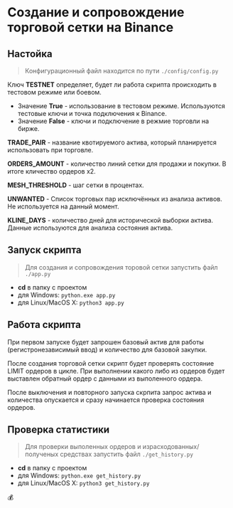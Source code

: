 # Создание и сопровождение торговой сетки на Binance

## Настойка

> Конфигурационный файл находится по пути `./config/config.py`

Ключ **TESTNET** определяет, будет ли работа скрипта происходить в тестовом режиме или боевом.

- Значение **True** - использование в тестовом режиме. Используются тестовые ключи и точка подключения к Binance.
- Значение **False** - ключи и подключение в режмие торговли на бирже.

**TRADE_PAIR** - название квотируемого актива, который планируется использовать при торговле.

**ORDERS_AMOUNT** - количество линий сетки для продажи и покупки. В итоге кличество ордеров x2.

**MESH_THRESHOLD** - шаг сетки в процентах.

**UNWANTED** - Список торговых пар исключённых из анализа активов. Не используется на данный момент.

**KLINE_DAYS** - количество дней для исторической выборки актива. Данные используются для анализа состояния актива.

## Запуск скрипта

> Для создания и сопровождения торовой сетки запустить файл `./app.py`

- **cd** в папку с проектом
- для Windows: `python.exe app.py`
- для Linux/MacOS X: `python3 app.py`

## Работа скрипта

При первом запуске будет запрошен базовый актив для работы (регистронезависимый ввод) и количество для базовой закупки.

После создания торговой сетки скрипт будет проверять состояние LIMIT ордеров в цикле. При выполнении какого либо из ордеров будет выставлен обратный ордер с данными из выполенного ордера.

После выключения и повторного запуска скрпита запрос актива и количества опускается и сразу начинается проверка состояния ордеров.

## Проверка статистики

> Для проверки выполенных ордеров и израсходованных/полученых средствах запустить файл `./get_history.py`

- **cd** в папку с проектом
- для Windows: `python.exe get_history.py`
- для Linux/MacOS X: `python3 get_history.py`

:moneybag:
